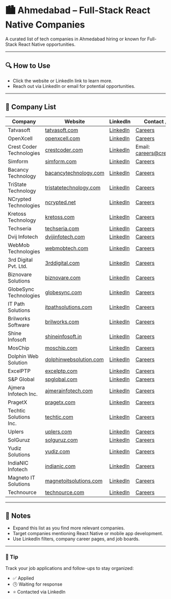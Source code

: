 # 🏙️ Ahmedabad – Full-Stack React Native Companies

A curated list of tech companies in Ahmedabad hiring or known for Full-Stack React Native opportunities.

---

## 🔍 How to Use

- Click the website or LinkedIn link to learn more.
- Reach out via LinkedIn or email for potential opportunities.

---

## 🧭 Company List

| Company                   | Website                                         | LinkedIn                                                                 | Contact / Careers                                         |
|---------------------------|-------------------------------------------------|--------------------------------------------------------------------------|-----------------------------------------------------------|
| Tatvasoft                 | [tatvasoft.com](https://www.tatvasoft.com)     | [LinkedIn](https://www.linkedin.com/company/tatvasoft/)                  | [Careers](https://www.tatvasoft.com/careers)              |
| OpenXcell                 | [openxcell.com](https://www.openxcell.com)     | [LinkedIn](https://www.linkedin.com/company/openxcell/)                  | [Careers](https://www.openxcell.com/careers)              |
| Crest Coder Technologies  | [crestcoder.com](https://www.crestcoder.com)   | [LinkedIn](https://www.linkedin.com/company/crest-coder-technologies/)   | Email: careers@crestcoder.com                             |
| Simform                   | [simform.com](https://www.simform.com)         | [LinkedIn](https://www.linkedin.com/company/simform/)                    | [Careers](https://www.simform.com/careers/)               |
| Bacancy Technology        | [bacancytechnology.com](https://www.bacancytechnology.com) | [LinkedIn](https://www.linkedin.com/company/bacancy-technology/) | [Careers](https://www.bacancytechnology.com/careers)      |
| TriState Technology       | [tristatetechnology.com](https://www.tristatetechnology.com) | [LinkedIn](https://www.linkedin.com/company/tristate-technology/) | [Careers](https://www.tristatetechnology.com/careers)     |
| NCrypted Technologies     | [ncrypted.net](https://www.ncrypted.net)       | [LinkedIn](https://www.linkedin.com/company/ncrypted-technologies/)      | [Careers](https://www.ncrypted.net/careers)               |
| Kretoss Technology        | [kretoss.com](https://www.kretoss.com)         | [LinkedIn](https://www.linkedin.com/company/kretoss-technology/)         | [Careers](https://www.kretoss.com/careers)                |
| Techseria                 | [techseria.com](https://www.techseria.com)     | [LinkedIn](https://www.linkedin.com/company/techseria/)                  | [Careers](https://www.techseria.com/careers)              |
| Dvij Infotech             | [dvijinfotech.com](https://www.dvijinfotech.com) | [LinkedIn](https://www.linkedin.com/company/dvij-infotech/)             | [Careers](https://www.dvijinfotech.com/careers)           |
| WebMob Technologies       | [webmobtech.com](https://www.webmobtech.com)   | [LinkedIn](https://www.linkedin.com/company/webmob-technologies/)        | [Careers](https://www.webmobtech.com/careers)             |
| 3rd Digital Pvt. Ltd.     | [3rddigital.com](https://www.3rddigital.com)   | [LinkedIn](https://www.linkedin.com/company/3rd-digital-pvt-ltd/)        | [Careers](https://www.3rddigital.com/careers)             |
| Biznovare Solutions       | [biznovare.com](https://www.biznovare.com)     | [LinkedIn](https://www.linkedin.com/company/biznovare-solutions/)        | [Careers](https://www.biznovare.com/careers)              |
| GlobeSync Technologies    | [globesync.com](https://www.globesync.com)     | [LinkedIn](https://www.linkedin.com/company/globesync-technologies/)     | [Careers](https://www.globesync.com/careers)              |
| IT Path Solutions         | [itpathsolutions.com](https://www.itpathsolutions.com) | [LinkedIn](https://www.linkedin.com/company/it-path-solutions/) | [Careers](https://www.itpathsolutions.com/careers)        |
| Brilworks Software        | [brilworks.com](https://www.brilworks.com)     | [LinkedIn](https://www.linkedin.com/company/brilworks-software/)         | [Careers](https://www.brilworks.com/careers)              |
| Shine Infosoft            | [shineinfosoft.in](https://www.shineinfosoft.in) | [LinkedIn](https://www.linkedin.com/company/shine-infosoft/)            | [Careers](https://www.shineinfosoft.in/careers)           |
| MosChip                   | [moschip.com](https://www.moschip.com)         | [LinkedIn](https://www.linkedin.com/company/moschip/)                    | [Careers](https://www.moschip.com/careers)                |
| Dolphin Web Solution      | [dolphinwebsolution.com](https://www.dolphinwebsolution.com) | [LinkedIn](https://www.linkedin.com/company/dolphin-web-solution/) | [Careers](https://www.dolphinwebsolution.com/careers)     |
| ExcelPTP                  | [excelptp.com](https://www.excelptp.com)       | [LinkedIn](https://www.linkedin.com/company/excelptp/)                   | [Careers](https://www.excelptp.com/careers)               |
| S&P Global                | [spglobal.com](https://www.spglobal.com)       | [LinkedIn](https://www.linkedin.com/company/sp-global/)                  | [Careers](https://www.spglobal.com/en/careers/)           |
| Ajmera Infotech Inc.      | [ajmerainfotech.com](https://www.ajmerainfotech.com) | [LinkedIn](https://www.linkedin.com/company/ajmera-infotech-inc/)     | [Careers](https://www.ajmerainfotech.com/careers)         |
| PragetX                   | [pragetx.com](https://www.pragetx.com)         | [LinkedIn](https://www.linkedin.com/company/pragetx/)                    | [Careers](https://www.pragetx.com/careers)                |
| Techtic Solutions Inc.    | [techtic.com](https://www.techtic.com)         | [LinkedIn](https://www.linkedin.com/company/techtic-solutions-inc-/)     | [Careers](https://www.techtic.com/careers)                |
| Uplers                    | [uplers.com](https://www.uplers.com)           | [LinkedIn](https://www.linkedin.com/company/uplers/)                     | [Careers](https://www.uplers.com/careers/)                |
| SolGuruz                  | [solguruz.com](https://www.solguruz.com)       | [LinkedIn](https://www.linkedin.com/company/solguruz/)                   | [Careers](https://www.solguruz.com/careers)               |
| Yudiz Solutions           | [yudiz.com](https://www.yudiz.com)             | [LinkedIn](https://www.linkedin.com/company/yudiz-solutions/)            | [Careers](https://www.yudiz.com/careers)                  |
| IndiaNIC Infotech         | [indianic.com](https://www.indianic.com)       | [LinkedIn](https://www.linkedin.com/company/indianic-infotech-limited/)  | [Careers](https://www.indianic.com/careers/)              |
| Magneto IT Solutions      | [magnetoitsolutions.com](https://www.magnetoitsolutions.com) | [LinkedIn](https://www.linkedin.com/company/magneto-it-solutions/) | [Careers](https://www.magnetoitsolutions.com/careers)     |
| Technource                | [technource.com](https://www.technource.com)   | [LinkedIn](https://www.linkedin.com/company/technource/)                 | [Careers](https://www.technource.com/careers)             |

---

## 📌 Notes

- Expand this list as you find more relevant companies.
- Target companies mentioning React Native or mobile app development.
- Use LinkedIn filters, company career pages, and job boards.

---

### 🧠 Tip

Track your job applications and follow-ups to stay organized:
- ✅ Applied
- 🕒 Waiting for response
- ⭐ Contacted via LinkedIn
